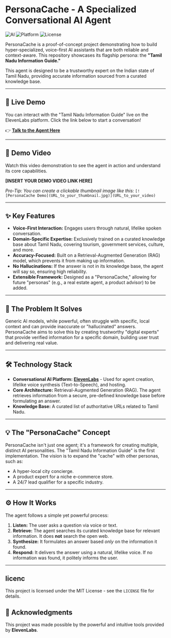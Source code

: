 # PersonaCache - A Specialized Conversational AI Agent

![AI](https://img.shields.io/badge/AI-Conversational-blue)
![Platform](https://img.shields.io/badge/Platform-ElevenLabs-black)
![License](https://img.shields.io/badge/License-MIT-green)

PersonaCache is a proof-of-concept project demonstrating how to build hyper-specialized, voice-first AI assistants that are both reliable and context-aware. This repository showcases its flagship persona: the **"Tamil Nadu Information Guide."**

This agent is designed to be a trustworthy expert on the Indian state of Tamil Nadu, providing accurate information sourced from a curated knowledge base.

---

## 🚀 Live Demo

You can interact with the "Tamil Nadu Information Guide" live on the ElevenLabs platform. Click the link below to start a conversation!

👉 **[Talk to the Agent Here](https://elevenlabs.io/app/talk-to?agent_id=agent_01jxav3a41f9ere3av7kaymjx1)**

---

## 🎥 Demo Video

Watch this video demonstration to see the agent in action and understand its core capabilities.

**[INSERT YOUR DEMO VIDEO LINK HERE]**

*Pro-Tip: You can create a clickable thumbnail image like this:*
`[![PersonaCache Demo](URL_to_your_thumbnail.jpg)](URL_to_your_video)`

---

## ✨ Key Features

* **Voice-First Interaction:** Engages users through natural, lifelike spoken conversation.
* **Domain-Specific Expertise:** Exclusively trained on a curated knowledge base about Tamil Nadu, covering tourism, government services, culture, and more.
* **Accuracy-Focused:** Built on a Retrieval-Augmented Generation (RAG) model, which prevents it from making up information.
* **No Hallucinations:** If the answer is not in its knowledge base, the agent will say so, ensuring high reliability.
* **Extensible Framework:** Designed as a "PersonaCache," allowing for future "personas" (e.g., a real estate agent, a product advisor) to be added.

---

## 🤔 The Problem It Solves

Generic AI models, while powerful, often struggle with specific, local context and can provide inaccurate or "hallucinated" answers. PersonaCache aims to solve this by creating trustworthy "digital experts" that provide verified information for a specific domain, building user trust and delivering real value.

---

## 🛠️ Technology Stack

* **Conversational AI Platform:** [**ElevenLabs**](https://elevenlabs.io/) - Used for agent creation, lifelike voice synthesis (Text-to-Speech), and hosting.
* **Core Architecture:** Retrieval-Augmented Generation (RAG). The agent retrieves information from a secure, pre-defined knowledge base before formulating an answer.
* **Knowledge Base:** A curated list of authoritative URLs related to Tamil Nadu.

---

## 💡 The "PersonaCache" Concept

PersonaCache isn't just one agent; it's a framework for creating multiple, distinct AI personalities. The "Tamil Nadu Information Guide" is the first implementation. The vision is to expand the "cache" with other personas, such as:
* A hyper-local city concierge.
* A product expert for a niche e-commerce store.
* A 24/7 lead qualifier for a specific industry.

---

## ⚙️ How It Works

The agent follows a simple yet powerful process:
1.  **Listen:** The user asks a question via voice or text.
2.  **Retrieve:** The agent searches its curated knowledge base for relevant information. It does **not** search the open web.
3.  **Synthesize:** It formulates an answer based *only* on the information it found.
4.  **Respond:** It delivers the answer using a natural, lifelike voice. If no information was found, it politely informs the user.

---

##  licenc

This project is licensed under the MIT License - see the `LICENSE` file for details.

## 🙏 Acknowledgments

This project was made possible by the powerful and intuitive tools provided by **ElevenLabs**.
